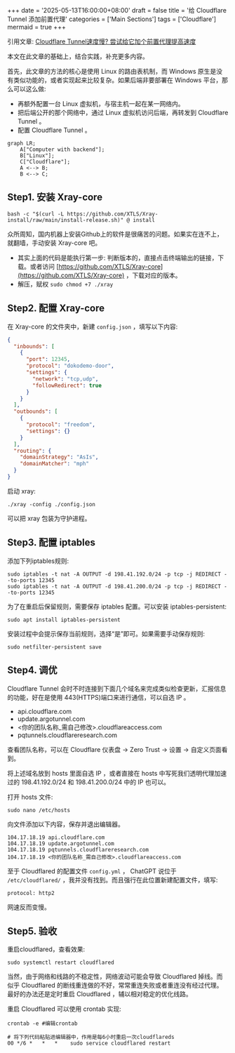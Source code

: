 +++
date = '2025-05-13T16:00:00+08:00'
draft = false
title = '给 Cloudflare Tunnel 添加前置代理'
categories = ['Main Sections']
tags = ['Cloudflare']
mermaid = true
+++

引用文章: [Cloudflare Tunnel速度慢? 尝试给它加个前置代理提高速度](https://blog.xmgspace.me/archives/cloudflare-tunnel-via-proxy.html)

本文在此文章的基础上，结合实践，补充更多内容。

首先，此文章的方法的核心是使用 Linux 的路由表机制，而 Windows 原生是没有类似功能的，或者实现起来比较复杂。如果后端非要部署在 Windows 平台，那么可以这么做:

* 再额外配置一台 Linux 虚拟机，与宿主机一起在某一网络内。
* 把后端公开的那个网络中，通过 Linux 虚拟机访问后端，再转发到 Cloudflare Tunnel 。
* 配置 Cloudflare Tunnel 。

```mermaid
graph LR;
    A["Computer with backend"];
    B["Linux"];
    C["Cloudflare"];
    A <--> B;
    B <--> C;
```

## Step1. 安装 Xray-core
```Shell {name="Linux Machine"}
bash -c "$(curl -L https://github.com/XTLS/Xray-install/raw/main/install-release.sh)" @ install
```

众所周知，国内机器上安装Github上的软件是很痛苦的问题。如果实在连不上，就翻墙，手动安装 Xray-core 吧。

* 其实上面的代码是能执行第一步: 判断版本的，直接点击终端输出的链接，下载。或者访问 [https://github.com/XTLS/Xray-core](https://github.com/XTLS/Xray-core) ，下载对应的版本。
* 解压，赋权 `sudo chmod +7 ./xray`

## Step2. 配置 Xray-core
在 Xray-core 的文件夹中，新建 `config.json` ，填写以下内容:

```json {name="config.json"}
{
  "inbounds": [
    {
      "port": 12345,
      "protocol": "dokodemo-door",
      "settings": {
        "network": "tcp,udp",
        "followRedirect": true
      }
    }
  ],
  "outbounds": [
    {
      "protocol": "freedom",
      "settings": {}
    }
  ],
  "routing": {
    "domainStrategy": "AsIs",
    "domainMatcher": "mph"
  }
}
```

启动 xray:

```Shell {name="Linux Machine"}
./xray -config ./config.json
```

可以把 xray 包装为守护进程。

## Step3. 配置 iptables
添加下列iptables规则:

```Shell {name="Linux Machine"}
sudo iptables -t nat -A OUTPUT -d 198.41.192.0/24 -p tcp -j REDIRECT --to-ports 12345
sudo iptables -t nat -A OUTPUT -d 198.41.200.0/24 -p tcp -j REDIRECT --to-ports 12345
```

为了在重启后保留规则，需要保存 iptables 配置。可以安装 iptables-persistent:

```Shell {name="Linux Machine"}
sudo apt install iptables-persistent
```

安装过程中会提示保存当前规则，选择“是”即可。如果需要手动保存规则:

```Shell {name="Linux Machine"}
sudo netfilter-persistent save
```

## Step4. 调优
Cloudflare Tunnel 会时不时连接到下面几个域名来完成类似检查更新，汇报信息的功能，好在是使用 443(HTTPS)端口来进行通信，可以自选 IP 。

* api.cloudflare.com
* update.argotunnel.com
* <你的团队名称_需自己修改>.cloudflareaccess.com
* pqtunnels.cloudflareresearch.com

查看团队名称，可以在 Cloudflare 仪表盘 -> Zero Trust -> 设置 -> 自定义页面看到。

将上述域名放到 hosts 里面自选 IP ，或者直接在 hosts 中写死我们透明代理加速过的 198.41.192.0/24 和 198.41.200.0/24 中的 IP 也可以。

打开 hosts 文件:

```Shell {name="Linux Machine"}
sudo nano /etc/hosts
```

向文件添加以下内容，保存并退出编辑器。

``` {name="Linux Machine"}
104.17.18.19 api.cloudflare.com
104.17.18.19 update.argotunnel.com
104.17.18.19 pqtunnels.cloudflareresearch.com
104.17.18.19 <你的团队名称_需自己修改>.cloudflareaccess.com
```

至于 Cloudflared 的配置文件 `config.yml` ， ChatGPT 说位于 `/etc/cloudflared/` ，我并没有找到。而且强行在此位置新建配置文件，填写:

```
protocol: http2
```

网速反而变慢。

## Step5. 验收
重启cloudflared，查看效果:

```Shell {name="Linux Machine"}
sudo systemctl restart cloudflared
```

当然，由于网络和线路的不稳定性，网络波动可能会导致 Cloudflared 掉线。而似乎 Cloudflared 的断线重连做的不好，常常重连失败或者重连没有经过代理。最好的办法还是定时重启 Cloudflared ，辅以相对稳定的优化线路。

重启 Cloudflared 可以使用 crontab 实现:

```Shell {name="Linux Machine"}
crontab -e #编辑crontab
 
# 将下列代码粘贴进编辑器中，作用是每6小时重启一次cloudflareds
00 */6 *   *   *    sudo service cloudflared restart
```